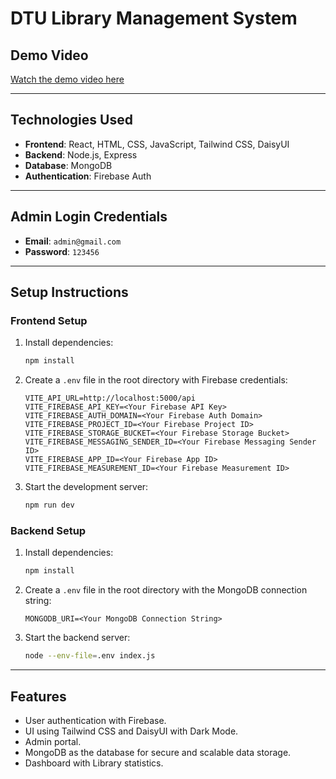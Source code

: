 # DTU Library Management System

## Demo Video
[Watch the demo video here](#https://www.loom.com/share/446de12143074ee887ac6149e89131b0?sid=fbc69f31-cc85-49dc-95e7-c8b1cfff21b4)

---

## Technologies Used
- **Frontend**: React, HTML, CSS, JavaScript, Tailwind CSS, DaisyUI
- **Backend**: Node.js, Express
- **Database**: MongoDB
- **Authentication**: Firebase Auth

---

## Admin Login Credentials
- **Email**: `admin@gmail.com`
- **Password**: `123456`

---

## Setup Instructions

### Frontend Setup
1. Install dependencies:
   ```bash
   npm install
   ```
2. Create a `.env` file in the root directory with Firebase credentials:
   ```
   VITE_API_URL=http://localhost:5000/api
   VITE_FIREBASE_API_KEY=<Your Firebase API Key>
   VITE_FIREBASE_AUTH_DOMAIN=<Your Firebase Auth Domain>
   VITE_FIREBASE_PROJECT_ID=<Your Firebase Project ID>
   VITE_FIREBASE_STORAGE_BUCKET=<Your Firebase Storage Bucket>
   VITE_FIREBASE_MESSAGING_SENDER_ID=<Your Firebase Messaging Sender ID>
   VITE_FIREBASE_APP_ID=<Your Firebase App ID>
   VITE_FIREBASE_MEASUREMENT_ID=<Your Firebase Measurement ID>
   ```
3. Start the development server:
   ```bash
   npm run dev
   ```

### Backend Setup
1. Install dependencies:
   ```bash
   npm install
   ```
2. Create a `.env` file in the root directory with the MongoDB connection string:
   ```
   MONGODB_URI=<Your MongoDB Connection String>
   ```
3. Start the backend server:
   ```bash
   node --env-file=.env index.js
   ```

---

## Features
- User authentication with Firebase.
- UI using Tailwind CSS and DaisyUI with Dark Mode.
- Admin portal.
- MongoDB as the database for secure and scalable data storage.
- Dashboard with Library statistics.
